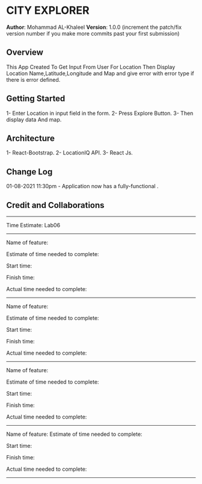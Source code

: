 # CITY EXPLORER

**Author**: Mohammad AL-Khaleel
**Version**: 1.0.0 (increment the patch/fix version number if you make more commits past your first submission)

## Overview

This App Created To Get Input From User For Location Then Display Location Name,Latitude,Longitude and Map
and give error with error type if there is error defined.

## Getting Started

1- Enter Location in input field in the form.
2- Press Explore Button.
3- Then display data And map.

## Architecture

1- React-Bootstrap.
2- LocationIQ API.
3- React Js.

## Change Log

01-08-2021 11:30pm - Application now has a fully-functional .

## Credit and Collaborations


----------------------------------------------------------------------------------------------------

Time Estimate: Lab06

-----------------------------------------------------------------------------------------------------

Name of feature: 

Estimate of time needed to complete:

Start time:

Finish time:

Actual time needed to complete:

------------------------------------------------------

Name of feature:

Estimate of time needed to complete:

Start time:

Finish time:

Actual time needed to complete:

---------------------------------------------------------

Name of feature:

Estimate of time needed to complete: 

Start time: 

Finish time: 

Actual time needed to complete:

-----------------------------------------------------------

Name of feature: 
Estimate of time needed to complete: 

Start time: 

Finish time: 

Actual time needed to complete: 

---------------------------------------------------------------------------------------------------------------------